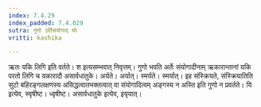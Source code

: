 ```yaml
---
index: 7.4.29
index_padded: 7.4.029
sutra: गुणो ऽर्तिसंयोगाद् योः
vritti: kashika

---
```

ऋतः यकि लिगि इति वर्तते। श इत्यसम्भवात् निवृत्तम्। गुणो भवति अर्तेः संयोगादीनाम् ऋकारान्तानां यकि परतो लिगि च यकारादौ असार्वधातुके। अर्यते। अर्यात्। स्मर्यते। स्मर्यात्। इह संस्क्रियते, संस्क्रियातिति सुटो बहिरङ्गलक्षणस्य असिद्धत्वातभक्तत्वात् वा संयोगादित्वम् अङ्गस्य न अस्ति इति गुणो न प्रवर्तते। यि इत्येव, स्वृषीष्ट। ध्वृषीष्ट। असार्वधातुके इत्येव, इयृयात्।